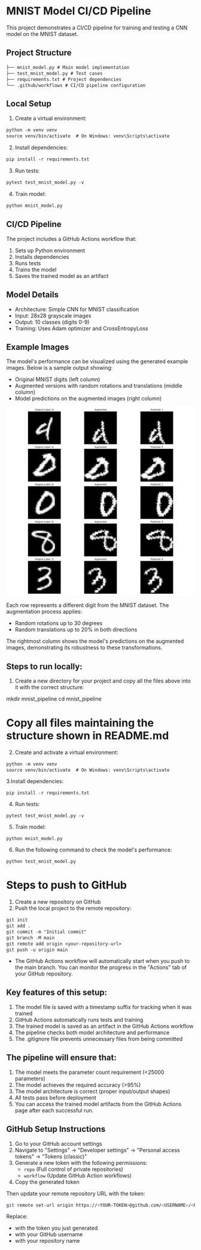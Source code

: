 # MNIST Model CI/CD Pipeline

This project demonstrates a CI/CD pipeline for training and testing a CNN model on the MNIST dataset.

## Project Structure 

```
├── mnist_model.py # Main model implementation
├── test_mnist_model.py # Test cases
├── requirements.txt # Project dependencies
└── .github/workflows # CI/CD pipeline configuration
```

## Local Setup

1. Create a virtual environment:

```bash:README.md
python -m venv venv
source venv/bin/activate  # On Windows: venv\Scripts\activate
```

2. Install dependencies:

```bash:README.md
pip install -r requirements.txt
```

3. Run tests:

```bash:README.md
pytest test_mnist_model.py -v
```

4. Train model:

```bash:README.md
python mnist_model.py
```

## CI/CD Pipeline

The project includes a GitHub Actions workflow that:
1. Sets up Python environment
2. Installs dependencies
3. Runs tests
4. Trains the model
5. Saves the trained model as an artifact

## Model Details

- Architecture: Simple CNN for MNIST classification
- Input: 28x28 grayscale images
- Output: 10 classes (digits 0-9)
- Training: Uses Adam optimizer and CrossEntropyLoss

## Example Images

The model's performance can be visualized using the generated example images. Below is a sample output showing:
- Original MNIST digits (left column)
- Augmented versions with random rotations and translations (middle column)
- Model predictions on the augmented images (right column)

![MNIST Examples](example_images/mnist_examples.png)

Each row represents a different digit from the MNIST dataset. The augmentation process applies:
- Random rotations up to 30 degrees
- Random translations up to 20% in both directions

The rightmost column shows the model's predictions on the augmented images, demonstrating its robustness to these transformations.

## Steps to run locally:
1. Create a new directory for your project and copy all the files above into it with the correct structure:

mkdir mnist_pipeline
cd mnist_pipeline
# Copy all files maintaining the structure shown in README.md

2. Create and activate a virtual environment:

```
python -m venv venv
source venv/bin/activate  # On Windows: venv\Scripts\activate
```

3.Install dependencies:

```
pip install -r requirements.txt
```

4. Run tests:

```
pytest test_mnist_model.py -v
```
5. Train model:

```
python mnist_model.py
```
6. Run the following command to check the model's performance:

```
python test_mnist_model.py
```


# Steps to push to GitHub

1. Create a new repository on GitHub
2. Push the local project to the remote repository:

```
git init
git add .
git commit -m "Initial commit"
git branch -M main
git remote add origin <your-repository-url>
git push -u origin main
```

* The GitHub Actions workflow will automatically start when you push to the main branch. You can monitor the progress in the "Actions" tab of your GitHub repository.


## Key features of this setup:

1. The model file is saved with a timestamp suffix for tracking when it was trained
2. GitHub Actions automatically runs tests and training
3. The trained model is saved as an artifact in the GitHub Actions workflow
4. The pipeline checks both model architecture and performance
5. The .gitignore file prevents unnecessary files from being committed

## The pipeline will ensure that:
1. The model meets the parameter count requirement (<25000 parameters)
2. The model achieves the required accuracy (>95%)
3. The model architecture is correct (proper input/output shapes)
4. All tests pass before deployment
5. You can access the trained model artifacts from the GitHub Actions page after each successful run.

## GitHub Setup Instructions

1. Go to your GitHub account settings
2. Navigate to "Settings" → "Developer settings" → "Personal access tokens" → "Tokens (classic)"
3. Generate a new token with the following permissions:
   - `repo` (Full control of private repositories)
   - `workflow` (Update GitHub Action workflows)
4. Copy the generated token

Then update your remote repository URL with the token:

```bash
git remote set-url origin https://<YOUR-TOKEN>@github.com/<USERNAME>/<REPOSITORY>.git
```

Replace:
- <YOUR-TOKEN> with the token you just generated
- <USERNAME> with your GitHub username
- <REPOSITORY> with your repository name